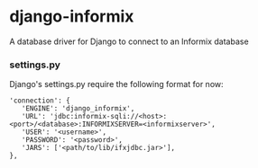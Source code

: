 # django-informix
A database driver for Django to connect to an Informix database

### settings.py
Django's settings.py require the following format for now:

    'connection': {
       'ENGINE': 'django_informix',
       'URL': 'jdbc:informix-sqli://<host>:<port>/<database>:INFORMIXSERVER=<informixserver>',
       'USER': '<username>',
       'PASSWORD': '<password>',
       'JARS': ['<path/to/lib/ifxjdbc.jar>'],
    },
